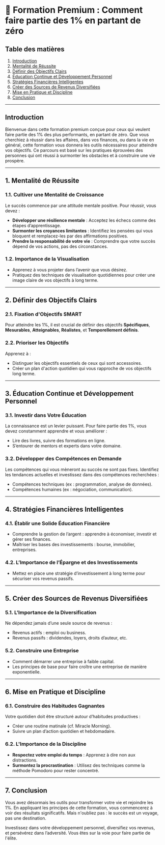 
# 🎯 Formation Premium : Comment faire partie des 1% en partant de zéro

## Table des matières

1. [Introduction](#introduction)
2. [Mentalité de Réussite](#mentalité-de-réussite)
3. [Définir des Objectifs Clairs](#définir-des-objectifs-clairs)
4. [Éducation Continue et Développement Personnel](#éducation-continue-et-développement-personnel)
5. [Stratégies Financières Intelligentes](#stratégies-financières-intelligentes)
6. [Créer des Sources de Revenus Diversifiées](#créer-des-sources-de-revenus-diversifiées)
7. [Mise en Pratique et Discipline](#mise-en-pratique-et-discipline)
8. [Conclusion](#conclusion)

---

## Introduction

Bienvenue dans cette formation premium conçue pour ceux qui veulent faire partie des 1% des plus performants, en partant de zéro. Que vous cherchiez à réussir dans les affaires, dans vos finances, ou dans la vie en général, cette formation vous donnera les outils nécessaires pour atteindre vos objectifs. Ce parcours est basé sur les pratiques éprouvées des personnes qui ont réussi à surmonter les obstacles et à construire une vie prospère.

---

## 1. Mentalité de Réussite

### 1.1. Cultiver une Mentalité de Croissance
Le succès commence par une attitude mentale positive. Pour réussir, vous devez :
- **Développer une résilience mentale** : Acceptez les échecs comme des étapes d’apprentissage.
- **Surmonter les croyances limitantes** : Identifiez les pensées qui vous bloquent et remplacez-les par des affirmations positives.
- **Prendre la responsabilité de votre vie** : Comprendre que votre succès dépend de vos actions, pas des circonstances.

### 1.2. Importance de la Visualisation
- Apprenez à vous projeter dans l’avenir que vous désirez.
- Pratiquez des techniques de visualisation quotidiennes pour créer une image claire de vos objectifs à long terme.

---

## 2. Définir des Objectifs Clairs

### 2.1. Fixation d'Objectifs SMART
Pour atteindre les 1%, il est crucial de définir des objectifs **Spécifiques**, **Mesurables**, **Atteignables**, **Réalistes**, et **Temporellement définis**.

### 2.2. Prioriser les Objectifs
Apprenez à :
- Distinguer les objectifs essentiels de ceux qui sont accessoires.
- Créer un plan d'action quotidien qui vous rapproche de vos objectifs long terme.

---

## 3. Éducation Continue et Développement Personnel

### 3.1. Investir dans Votre Éducation
La connaissance est un levier puissant. Pour faire partie des 1%, vous devez constamment apprendre et vous améliorer :
- Lire des livres, suivre des formations en ligne.
- S’entourer de mentors et experts dans votre domaine.

### 3.2. Développer des Compétences en Demande
Les compétences qui vous mèneront au succès ne sont pas fixes. Identifiez les tendances actuelles et investissez dans des compétences recherchées :
- Compétences techniques (ex : programmation, analyse de données).
- Compétences humaines (ex : négociation, communication).

---

## 4. Stratégies Financières Intelligentes

### 4.1. Établir une Solide Éducation Financière
- Comprendre la gestion de l’argent : apprendre à économiser, investir et gérer ses finances.
- Maîtriser les bases des investissements : bourse, immobilier, entreprises.

### 4.2. L’Importance de l’Épargne et des Investissements
- Mettez en place une stratégie d’investissement à long terme pour sécuriser vos revenus passifs.

---

## 5. Créer des Sources de Revenus Diversifiées

### 5.1. L’Importance de la Diversification
Ne dépendez jamais d’une seule source de revenus :
- Revenus actifs : emploi ou business.
- Revenus passifs : dividendes, loyers, droits d’auteur, etc.

### 5.2. Construire une Entreprise
- Comment démarrer une entreprise à faible capital.
- Les principes de base pour faire croître une entreprise de manière exponentielle.

---

## 6. Mise en Pratique et Discipline

### 6.1. Construire des Habitudes Gagnantes
Votre quotidien doit être structuré autour d’habitudes productives :
- Créer une routine matinale (cf. Miracle Morning).
- Suivre un plan d’action quotidien et hebdomadaire.

### 6.2. L'Importance de la Discipline
- **Respectez votre emploi du temps** : Apprenez à dire non aux distractions.
- **Surmontez la procrastination** : Utilisez des techniques comme la méthode Pomodoro pour rester concentré.

---

## 7. Conclusion

Vous avez désormais les outils pour transformer votre vie et rejoindre les 1%. En appliquant les principes de cette formation, vous commencerez à voir des résultats significatifs. Mais n'oubliez pas : le succès est un voyage, pas une destination.

Investissez dans votre développement personnel, diversifiez vos revenus, et persévérez dans l’adversité. Vous êtes sur la voie pour faire partie de l'élite.

